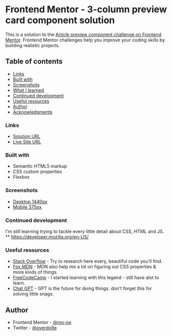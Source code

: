 # Frontend Mentor - 3-column preview card component solution

This is a solution to the [Article preview component challenge on Frontend Mentor](https://www.frontendmentor.io/challenges/article-preview-component-dYBN_pYFT/). Frontend Mentor challenges help you improve your coding skills by building realistic projects. 

## Table of contents

  - [Links](#links)
  - [Built with](#built-with)
  - [Screenshots](#screenshots)
  - [What I learned](#what-i-learned)
  - [Continued development](#continued-development)
  - [Useful resources](#useful-resources)
  - [Author](#author)
  - [Acknowledgments](#acknowledgments)


### Links

- [Solution URL](https://github.com/mo-oe/frontendmentor.io/tree/main/article-preview-component-master)
- [Live Site URL](https://mo-oe.github.io/frontendmentor.io/article-preview-component-master/)


### Built with

- Semantic HTML5 markup
- CSS custom properties
- Flexbox

### Screenshots

- [Desktop 1440px](screenshots/Desktop-screenshot-1440px.png)
- [Mobile 375px](screenshots/Mobile-screenshot-375px.png)

### Continued development

I'm still learning trying to tackle every little detail about CSS, HTML and JS.
** https://developer.mozilla.org/en-US/

### Useful resources

- [Stack Overflow](https://www.stackoverflow.com/) - Try to research here every, beautiful code you'll find.
- [Fox MDN](https://developer.mozilla.org/) - MDN also help me a lot on figuring out CSS properties & more kinds of things.
- [FreeCodeCamp](https://www.freecodecamp.org) - I started learning with this legend - still have alot to learn.
- [Chat GPT](https://chat.openai.com) - GPT is the future for doing things. don't forget this for solving little snags.

## Author

- Frontend Mentor - [@mo-oe](https://www.frontendmentor.io/profile/mo-oe)
- Twitter - [@overdo9e](https://www.twitter.com/overdo9e)



